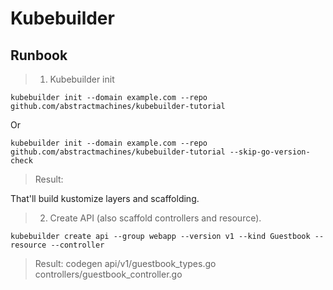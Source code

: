 # Kubebuilder

## Runbook

> 1. Kubebuilder init

  ```
  kubebuilder init --domain example.com --repo github.com/abstractmachines/kubebuilder-tutorial
  ```

  Or
  ```
  kubebuilder init --domain example.com --repo github.com/abstractmachines/kubebuilder-tutorial --skip-go-version-check
  ```
> Result:

That'll build kustomize layers and scaffolding.


> 2. Create API (also scaffold controllers and resource).

```
kubebuilder create api --group webapp --version v1 --kind Guestbook --resource --controller
```

> Result: codegen api/v1/guestbook_types.go controllers/guestbook_controller.go

